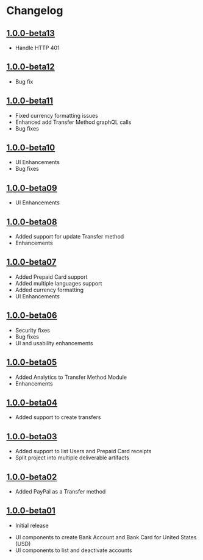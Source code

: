 Changelog
=========
[1.0.0-beta13](https://github.com/hyperwallet/hyperwallet-android-ui-sdk/releases/tag/1.0.0-beta13)
-------------------
* Handle HTTP 401

[1.0.0-beta12](https://github.com/hyperwallet/hyperwallet-android-ui-sdk/releases/tag/1.0.0-beta12)
-------------------
* Bug fix

[1.0.0-beta11](https://github.com/hyperwallet/hyperwallet-android-ui-sdk/releases/tag/1.0.0-beta11)
-------------------
* Fixed currency formatting issues
* Enhanced add Transfer Method graphQL calls
* Bug fixes

[1.0.0-beta10](https://github.com/hyperwallet/hyperwallet-android-ui-sdk/releases/tag/1.0.0-beta10)
-------------------
* UI Enhancements
* Bug fixes

[1.0.0-beta09](https://github.com/hyperwallet/hyperwallet-android-ui-sdk/releases/tag/1.0.0-beta09)
-------------------
* UI Enhancements

[1.0.0-beta08](https://github.com/hyperwallet/hyperwallet-android-ui-sdk/releases/tag/1.0.0-beta08)
-------------------
* Added support for update Transfer method
* Enhancements

[1.0.0-beta07](https://github.com/hyperwallet/hyperwallet-android-ui-sdk/releases/tag/1.0.0-beta07)
-------------------
* Added Prepaid Card support
* Added multiple languages support
* Added currency formatting
* UI Enhancements

[1.0.0-beta06](https://github.com/hyperwallet/hyperwallet-android-ui-sdk/releases/tag/1.0.0-beta06)
-------------------
* Security fixes
* Bug fixes
* UI and usability enhancements

[1.0.0-beta05](https://github.com/hyperwallet/hyperwallet-android-ui-sdk/releases/tag/1.0.0-beta05)
-------------------
* Added Analytics to Transfer Method Module
* Enhancements

[1.0.0-beta04](https://github.com/hyperwallet/hyperwallet-android-ui-sdk/releases/tag/1.0.0-beta04)
-------------------
* Added support to create transfers

[1.0.0-beta03](https://github.com/hyperwallet/hyperwallet-android-ui-sdk/releases/tag/1.0.0-beta03)
-------------------
* Added support to list Users and Prepaid Card receipts
* Split project into multiple deliverable artifacts

[1.0.0-beta02](https://github.com/hyperwallet/hyperwallet-android-ui-sdk/releases/tag/1.0.0-beta02)
-------------------
* Added PayPal as a Transfer method

[1.0.0-beta01](https://github.com/hyperwallet/hyperwallet-android-ui-sdk/releases/tag/1.0.0-beta01)
-------------------
- Initial release
* UI components to create Bank Account and Bank Card for United States (USD)
* UI components to list and deactivate accounts
